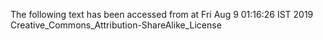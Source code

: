 The following text has been accessed from at Fri Aug 9 01:16:26 IST 2019
Creative_Commons_Attribution-ShareAlike_License
